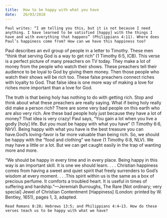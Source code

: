 ```yaml
---
title:  How to be happy with what you have
date:   26/03/2018
---
```


`Paul writes: “I am telling you this, but it is not because I need anything. I have learned to be satisfied [happy] with the things I have and with everything that happens” (Philippians 4:11). Where does Paul’s happiness come from? How can we have this happiness too?` 

Paul describes an evil group of people in a letter to Timothy. These men “think that serving God is a way to get rich” (1 Timothy 6:5, ICB). This verse is a perfect picture of many preachers on TV today. They make a lot of money from the people who watch their shows. These preachers tell their audience to be loyal to God by giving them money. Then those people who watch their shows will be rich too. These false preachers connect riches with loyalty to God. That false idea is one more way of making a love for riches more important than a love for God. 

The truth is that being holy has nothing to do with getting rich. Stop and think about what these preachers are really saying. What if being holy really did make a person rich? There are some very bad people on this earth who are also very rich. Are these bad people holy just because they have a lot of money? That idea is very crazy! Paul says, “You gain a lot when you live a godly [holy] life. But you must be happy with what you have” (1 Timothy 6:6, NIrV). Being happy with what you have is the best treasure you can have.God’s loving-favor is far more valuable than being rich. So, we should be happy with the “food and clothing” we have (1 Timothy 6:8, NLV). We may have a little or a lot. But we can get caught easily in the trap of wanting more and more. 

“We should be happy in every time and in every place. Being happy in this way is an important skill. It is one we should learn. . . . Christian happiness comes from having a sweet and quiet spirit that freely surrenders to God’s wisdom at every moment. . . .This spirit within us is the same as a box of precious perfume. It comforts a troubled heart. It is useful in times of suffering and hardship.”—Jeremiah Burroughs, The Rare [Not ordinary; very special] Jewel of Christian Contentment [Happiness] (London: printed by W. Bentley, 1651), pages 1, 3, adapted. 

`Read Romans 8:28; Hebrews 13:5; and Philippians 4:4–13. How do these verses teach us to be happy with what we have?`